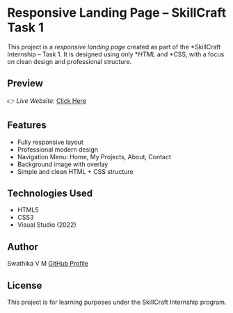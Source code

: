 #  Responsive Landing Page – SkillCraft Task 1
This project is a *responsive landing page* created as part of the *SkillCraft Internship – Task 1. 
It is designed using only **HTML* and *CSS, with a focus on clean design and professional structure. 
##  Preview
👉 *Live Website*: [Click Here](https://swathika0401.github.io/landing--page-task01/)
##  Features
- Fully responsive layout
- Professional modern design
- Navigation Menu: Home, My Projects, About, Contact
- Background image with overlay
- Simple and clean HTML + CSS structure
##  Technologies Used
- HTML5  
- CSS3  
- Visual Studio (2022)
##  Author
Swathika V M 
 [GitHub Profile](https://github.com/swathika0401)
## License
This project is for learning purposes under the SkillCraft Internship program.
